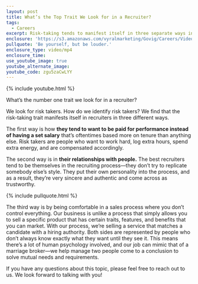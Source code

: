 ```yaml
---
layout: post
title: What’s the Top Trait We Look for in a Recruiter?
tags:
  - Careers
excerpt: Risk-taking tends to manifest itself in three separate ways in our business. Here’s how we identify risk-takers.
enclosure: 'https://s3.amazonaws.com/vyralmarketing/Govig/Careers/Videos/2017/Whats+the+Top+Trait+We+Look+for+in+a+Recruiter%253F.mp4'
pullquote: 'Be yourself, but be louder.'
enclosure_type: video/mp4
enclosure_time:
use_youtube_image: true
youtube_alternate_image:
youtube_code: zgu5zaCwLYY
---
```



{% include youtube.html %}

What’s the number one trait we look for in a recruiter?

We look for risk takers. How do we identify risk takers? We find that the risk-taking trait manifests itself in recruiters in three different ways. &nbsp;

The first way is how **they tend to want to be paid for performance instead of having a set salary** that’s oftentimes based more on tenure than anything else. Risk takers are people who want to work hard, log extra hours, spend extra energy, and are compensated accordingly.&nbsp;

The second way is in **their relationships with people.** The best recruiters tend to be themselves in the recruiting process—they don’t try to replicate somebody else’s style. They put their own personality into the process, and as a result, they’re very sincere and authentic and come across as trustworthy.&nbsp;

{% include pullquote.html %}

The third way is by being comfortable in a sales process where you don’t control everything. Our business is unlike a process that simply allows you to sell a specific product that has certain traits, features, and benefits that you can market. With our process, we’re selling a service that matches a candidate with a hiring authority. Both sides are represented by people who don’t always know exactly what they want until they see it. This means there’s a lot of human psychology involved, and our job can mimic that of a marriage broker—we help manage two people come to a conclusion to solve mutual needs and requirements.&nbsp;

If you have any questions about this topic, please feel free to reach out to us. We look forward to talking with you!